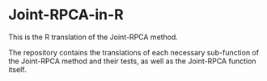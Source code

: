# Joint-RPCA-in-R
This is the R translation of the Joint-RPCA method.

The repository contains the translations of each necessary sub-function of the Joint-RPCA method and their tests, as well as the Joint-RPCA function itself.
